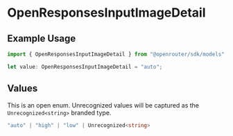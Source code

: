# OpenResponsesInputImageDetail

## Example Usage

```typescript
import { OpenResponsesInputImageDetail } from "@openrouter/sdk/models";

let value: OpenResponsesInputImageDetail = "auto";
```

## Values

This is an open enum. Unrecognized values will be captured as the `Unrecognized<string>` branded type.

```typescript
"auto" | "high" | "low" | Unrecognized<string>
```